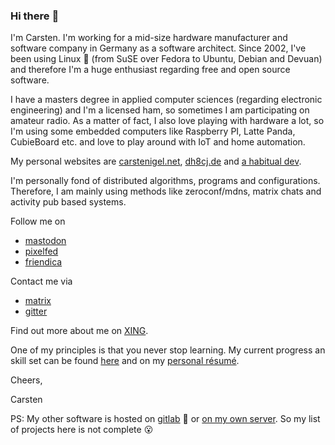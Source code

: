 ### Hi there :wave:

I'm Carsten. I'm working for a mid-size hardware manufacturer and software company in Germany as a software architect. Since 2002, I've been using Linux :penguin: (from SuSE over Fedora to Ubuntu, Debian and Devuan) and therefore I'm a huge enthusiast regarding free and open source software. 

I have a masters degree in applied computer sciences (regarding electronic engineering) and I'm a licensed ham, so sometimes I am participating on amateur radio. As a matter of fact, I also love playing with hardware a lot, so I'm using some embedded computers like Raspberry PI, Latte Panda, CubieBoard etc. and love to play around with IoT and home automation.

My personal websites are [carstenigel.net](https://www.carstenigel.net), [dh8cj.de](https://www.dh8cj.de) and [a habitual dev](https://ahabitual.dev). 

I'm personally fond of distributed algorithms, programs and configurations. Therefore, I am mainly using methods like zeroconf/mdns, matrix chats and activity pub based systems.

Follow me on
* [mastodon](https://tootsfrom.ahabitual.dev/@carsten)
* [pixelfed](https://lifeof.ahabitual.dev/carsten)
* [friendica](https://join.ahabitual.dev/profile/carsten)

Contact me via
* [matrix](https://matrix.to/#/@carstencodes:matrix.org)
* [gitter](https://gitter.im/carstencodes)

Find out more about me on [XING](https://www.xing.com/profile/Carsten_Igel).

One of my principles is that you never stop learning. My current progress an skill set can be found [here](certifications.md) and on my [personal résumé](https://iam.ahabitual.dev).

Cheers,

Carsten

PS: My other software is hosted on [gitlab](https://gitlab.com/carstencodes) :fox_face: or [on my own server](https://codedby.ahabitual.dev/). So my list of projects here is not complete :open_mouth:
